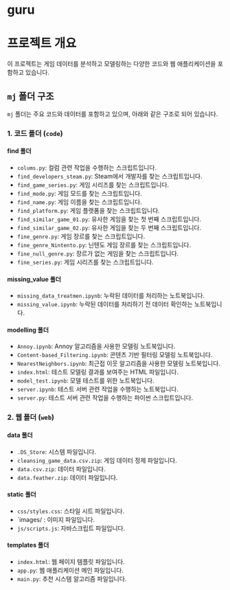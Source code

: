 # guru


# 프로젝트 개요
이 프로젝트는 게임 데이터를 분석하고 모델링하는 다양한 코드와 웹 애플리케이션을 포함하고 있습니다.

## `mj` 폴더 구조
`mj` 폴더는 주요 코드와 데이터를 포함하고 있으며, 아래와 같은 구조로 되어 있습니다.

### 1. 코드 폴더 (`code`)

#### find 폴더
- `colums.py`: 컬럼 관련 작업을 수행하는 스크립트입니다.
- `find_developers_steam.py`: Steam에서 개발자를 찾는 스크립트입니다.
- `find_game_series.py`: 게임 시리즈를 찾는 스크립트입니다.
- `find_mode.py`: 게임 모드를 찾는 스크립트입니다.
- `find_name.py`: 게임 이름을 찾는 스크립트입니다.
- `find_platform.py`: 게임 플랫폼을 찾는 스크립트입니다.
- `find_similar_game_01.py`: 유사한 게임을 찾는 첫 번째 스크립트입니다.
- `find_similar_game_02.py`: 유사한 게임을 찾는 두 번째 스크립트입니다.
- `fine_genre.py`: 게임 장르를 찾는 스크립트입니다.
- `fine_genre_Nintento.py`: 닌텐도 게임 장르를 찾는 스크립트입니다.
- `fine_null_genre.py`: 장르가 없는 게임을 찾는 스크립트입니다.
- `fine_series.py`: 게임 시리즈를 찾는 스크립트입니다.

#### missing_value 폴더
- `missing_data_treatmen.ipynb`: 누락된 데이터를 처리하는 노트북입니다.
- `missing_value.ipynb`: 누락된 데이터를 처리하기 전 데이터 확인하는 노트북입니다.

#### modelling 폴더
- `Annoy.ipynb`: Annoy 알고리즘을 사용한 모델링 노트북입니다.
- `Content-based_Filtering.ipynb`: 콘텐츠 기반 필터링 모델링 노트북입니다.
- `NearestNeighbors.ipynb`: 최근접 이웃 알고리즘을 사용한 모델링 노트북입니다.
- `index.html`: 테스트 모델링 결과를 보여주는 HTML 파일입니다.
- `model_test.ipynb`: 모델 테스트를 위한 노트북입니다.
- `server.ipynb`: 테스트 서버 관련 작업을 수행하는 노트북입니다.
- `server.py`: 테스트 서버 관련 작업을 수행하는 파이썬 스크립트입니다.

### 2. 웹 폴더 (`web`)

#### data 폴더
- `.DS_Store`: 시스템 파일입니다.
- `cleansing_game_data.csv.zip`: 게임 데이터 정제 파일입니다.
- `data.csv.zip`: 데이터 파일입니다.
- `data.feather.zip`: 데이터 파일입니다.

#### static 폴더
- `css/styles.css`: 스타일 시트 파일입니다.
- `images/ : 이미지 파일입니다.
- `js/scripts.js`: 자바스크립트 파일입니다.

#### templates 폴더
- `index.html`: 웹 페이지 템플릿 파일입니다.
- `app.py`: 웹 애플리케이션 메인 파일입니다.
- `main.py`: 추천 시스템 알고리즘 파일입니다.
